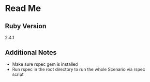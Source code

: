 # Read Me

## Ruby Version
2.4.1

## Additional Notes
* Make sure rspec gem is installed
* Run rspec in the root directory to run the whole Scenario via rspec script
